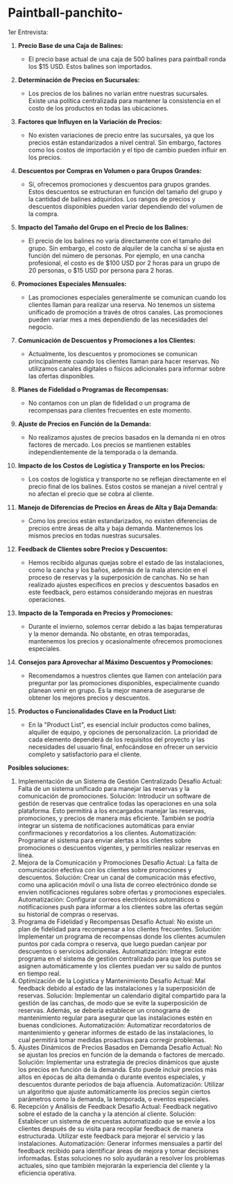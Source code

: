 # Paintball-panchito-

1er Entrevista:

1. **Precio Base de una Caja de Balines:**
   - El precio base actual de una caja de 500 balines para paintball ronda los $15 USD. Estos balines son importados.

2. **Determinación de Precios en Sucursales:**
   - Los precios de los balines no varían entre nuestras sucursales. Existe una política centralizada para mantener la consistencia en el costo de los productos en todas las ubicaciones.

3. **Factores que Influyen en la Variación de Precios:**
   - No existen variaciones de precio entre las sucursales, ya que los precios están estandarizados a nivel central. Sin embargo, factores como los costos de importación y el tipo de cambio pueden influir en los precios.

4. **Descuentos por Compras en Volumen o para Grupos Grandes:**
   - Sí, ofrecemos promociones y descuentos para grupos grandes. Estos descuentos se estructuran en función del tamaño del grupo y la cantidad de balines adquiridos. Los rangos de precios y descuentos disponibles pueden variar dependiendo del volumen de la compra.

5. **Impacto del Tamaño del Grupo en el Precio de los Balines:**
   - El precio de los balines no varía directamente con el tamaño del grupo. Sin embargo, el costo de alquiler de la cancha sí se ajusta en función del número de personas. Por ejemplo, en una cancha profesional, el costo es de $100 USD por 2 horas para un grupo de 20 personas, o $15 USD por persona para 2 horas.

6. **Promociones Especiales Mensuales:**
   - Las promociones especiales generalmente se comunican cuando los clientes llaman para realizar una reserva. No tenemos un sistema unificado de promoción a través de otros canales. Las promociones pueden variar mes a mes dependiendo de las necesidades del negocio.

7. **Comunicación de Descuentos y Promociones a los Clientes:**
   - Actualmente, los descuentos y promociones se comunican principalmente cuando los clientes llaman para hacer reservas. No utilizamos canales digitales o físicos adicionales para informar sobre las ofertas disponibles.

8. **Planes de Fidelidad o Programas de Recompensas:**
   - No contamos con un plan de fidelidad o un programa de recompensas para clientes frecuentes en este momento.

9. **Ajuste de Precios en Función de la Demanda:**
   - No realizamos ajustes de precios basados en la demanda ni en otros factores de mercado. Los precios se mantienen estables independientemente de la temporada o la demanda.

10. **Impacto de los Costos de Logística y Transporte en los Precios:**
    - Los costos de logística y transporte no se reflejan directamente en el precio final de los balines. Estos costos se manejan a nivel central y no afectan el precio que se cobra al cliente.

11. **Manejo de Diferencias de Precios en Áreas de Alta y Baja Demanda:**
    - Como los precios están estandarizados, no existen diferencias de precios entre áreas de alta y baja demanda. Mantenemos los mismos precios en todas nuestras sucursales.

12. **Feedback de Clientes sobre Precios y Descuentos:**
    - Hemos recibido algunas quejas sobre el estado de las instalaciones, como la cancha y los baños, además de la mala atención en el proceso de reservas y la superposición de canchas. No se han realizado ajustes específicos en precios y descuentos basados en este feedback, pero estamos considerando mejoras en nuestras operaciones.

13. **Impacto de la Temporada en Precios y Promociones:**
    - Durante el invierno, solemos cerrar debido a las bajas temperaturas y la menor demanda. No obstante, en otras temporadas, mantenemos los precios y ocasionalmente ofrecemos promociones especiales.

14. **Consejos para Aprovechar al Máximo Descuentos y Promociones:**
    - Recomendamos a nuestros clientes que llamen con antelación para preguntar por las promociones disponibles, especialmente cuando planean venir en grupo. Es la mejor manera de asegurarse de obtener los mejores precios y descuentos.

15. **Productos o Funcionalidades Clave en la Product List:**
    - En la "Product List", es esencial incluir productos como balines, alquiler de equipo, y opciones de personalización. La prioridad de cada elemento dependerá de los requisitos del proyecto y las necesidades del usuario final, enfocándose en ofrecer un servicio completo y satisfactorio para el cliente.

**Posibles soluciones:**

1. Implementación de un Sistema de Gestión Centralizado
Desafío Actual: Falta de un sistema unificado para manejar las reservas y la comunicación de promociones.
Solución: Introducir un software de gestión de reservas que centralice todas las operaciones en una sola plataforma. Esto permitirá a los encargados manejar las reservas, promociones, y precios de manera más eficiente. También se podría integrar un sistema de notificaciones automáticas para enviar confirmaciones y recordatorios a los clientes.
Automatización: Programar el sistema para enviar alertas a los clientes sobre promociones o descuentos vigentes, y permitirles realizar reservas en línea.
2. Mejora de la Comunicación y Promociones
Desafío Actual: La falta de comunicación efectiva con los clientes sobre promociones y descuentos.
Solución: Crear un canal de comunicación más efectivo, como una aplicación móvil o una lista de correo electrónico donde se envíen notificaciones regulares sobre ofertas y promociones especiales.
Automatización: Configurar correos electrónicos automáticos o notificaciones push para informar a los clientes sobre las ofertas según su historial de compras o reservas.
3. Programa de Fidelidad y Recompensas
Desafío Actual: No existe un plan de fidelidad para recompensar a los clientes frecuentes.
Solución: Implementar un programa de recompensas donde los clientes acumulen puntos por cada compra o reserva, que luego puedan canjear por descuentos o servicios adicionales.
Automatización: Integrar este programa en el sistema de gestión centralizado para que los puntos se asignen automáticamente y los clientes puedan ver su saldo de puntos en tiempo real.
4. Optimización de la Logística y Mantenimiento
Desafío Actual: Mal feedback debido al estado de las instalaciones y la superposición de reservas.
Solución: Implementar un calendario digital compartido para la gestión de las canchas, de modo que se evite la superposición de reservas. Además, se debería establecer un cronograma de mantenimiento regular para asegurar que las instalaciones estén en buenas condiciones.
Automatización: Automatizar recordatorios de mantenimiento y generar informes de estado de las instalaciones, lo cual permitirá tomar medidas proactivas para corregir problemas.
5. Ajustes Dinámicos de Precios Basados en Demanda
Desafío Actual: No se ajustan los precios en función de la demanda o factores de mercado.
Solución: Implementar una estrategia de precios dinámicos que ajuste los precios en función de la demanda. Esto puede incluir precios más altos en épocas de alta demanda o durante eventos especiales, y descuentos durante períodos de baja afluencia.
Automatización: Utilizar un algoritmo que ajuste automáticamente los precios según ciertos parámetros como la demanda, la temporada, o eventos especiales.
6. Recepción y Análisis de Feedback
Desafío Actual: Feedback negativo sobre el estado de la cancha y la atención al cliente.
Solución: Establecer un sistema de encuestas automatizado que se envíe a los clientes después de su visita para recopilar feedback de manera estructurada. Utilizar este feedback para mejorar el servicio y las instalaciones.
Automatización: Generar informes mensuales a partir del feedback recibido para identificar áreas de mejora y tomar decisiones informadas.
Estas soluciones no solo ayudarán a resolver los problemas actuales, sino que también mejorarán la experiencia del cliente y la eficiencia operativa.
